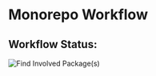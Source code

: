 # Monorepo Workflow

## Workflow Status:

![Find Involved Package(s)](<https://github.com/very-geek/monorepo-workflow/workflows/Find%20Involved%20Package(s)/badge.svg>)
